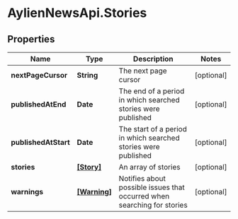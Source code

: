 # AylienNewsApi.Stories

## Properties

Name | Type | Description | Notes
------------ | ------------- | ------------- | -------------
**nextPageCursor** | **String** | The next page cursor | [optional] 
**publishedAtEnd** | **Date** | The end of a period in which searched stories were published | [optional] 
**publishedAtStart** | **Date** | The start of a period in which searched stories were published | [optional] 
**stories** | [**[Story]**](Story.md) | An array of stories | [optional] 
**warnings** | [**[Warning]**](Warning.md) | Notifies about possible issues that occurred when searching for stories | [optional] 


